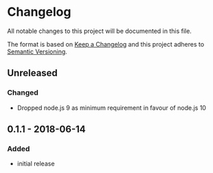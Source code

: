 # Changelog

All notable changes to this project will be documented in this file.

The format is based on [Keep a Changelog](http://keepachangelog.com/en/1.0.0/)
and this project adheres to [Semantic Versioning](http://semver.org/spec/v2.0.0.html).

## Unreleased

### Changed

-   Dropped node.js 9 as minimum requirement in favour of node.js 10

## 0.1.1 - 2018-06-14

### Added

-   initial release
